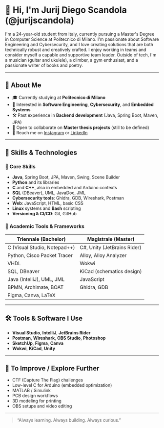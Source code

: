 # 👋 Hi, I'm Jurij Diego Scandola (@jurijscandola)

I'm a 24-year-old student from Italy, currently pursuing a Master's Degree in Computer Science at Politecnico di Milano.
I'm passionate about Software Engineering and Cybersecurity, and I love creating solutions that are both technically robust and creatively crafted.
I enjoy working in teams and consider myself a capable and supportive team leader. Outside of tech, I'm a musician (guitar and ukulele), a climber, a gym enthusiast, and a passionate writer of books and poetry.


---

## 🚀 About Me

- 🎓 Currently studying at **Politecnico di Milano**
- 🧠 Interested in **Software Engineering**, **Cybersecurity**, and **Embedded Systems**
- 🛠️ Past experience in **Backend development** (Java, Spring Boot, Maven, JPA)
- 🤝 Open to collaborate on **Master thesis projects** (still to be defined)
- 📸 Reach me on [Instagram](https://instagram.com/ju.rassico) or [LinkedIn](https://www.linkedin.com/in/jurij-diego-scandola-8b5754179/)

---

## 🧠 Skills & Technologies

### 📍 Core Skills
- **Java**, Spring Boot, JPA, Maven, Swing, Scene Builder
- **Python** and its libraries
- **C** and **C++**, also in embedded and Arduino contexts
- **SQL** (DBeaver), UML, JavaDoc, JML
- **Cybersecurity tools**: Ghidra, GDB, Wireshark, Postman
- **Web**: JavaScript, HTML, basic CSS
- **Linux** systems and **Bash** scripting
- **Versioning & CI/CD**: Git, GitHub

### 🎯 Academic Tools & Frameworks

| Triennale (Bachelor)          | Magistrale (Master)               |
|-------------------------------|-----------------------------------|
| C (Visual Studio, Notepad++)  | C#, Unity (JetBrains Rider)       |
| Python, Cisco Packet Tracer   | Alloy, Alloy Analyzer             |
| VHDL                          | Wokwi                            |
| SQL, DBeaver                  | KiCad (schematics design)         |
| Java (IntelliJ), UML, JML     | JavaScript                        |
| BPMN, Archimate, BOAT         | Ghidra, GDB                       |
| Figma, Canva, LaTeX           |                                   |

---

## 🛠️ Tools & Software I Use

- **Visual Studio**, **IntelliJ**, **JetBrains Rider**
- **Postman**, **Wireshark**, **OBS Studio**, **Photoshop**
- **SketchUp**, **Figma**, **Canva**
- **Wokwi**, **KiCad**, **Unity**

---

## 📌 To Improve / Explore Further

- CTF (Capture The Flag) challenges
- Low-level C for Arduino (embedded optimization)
- MATLAB / Simulink
- PCB design workflows
- 3D modeling for printing
- OBS setups and video editing

---

> “Always learning. Always building. Always curious.”
<!---
jurijscandola/jurijscandola is a ✨ special ✨ repository because its `README.md` (this file) appears on your GitHub profile.
You can click the Preview link to take a look at your changes.
--->
